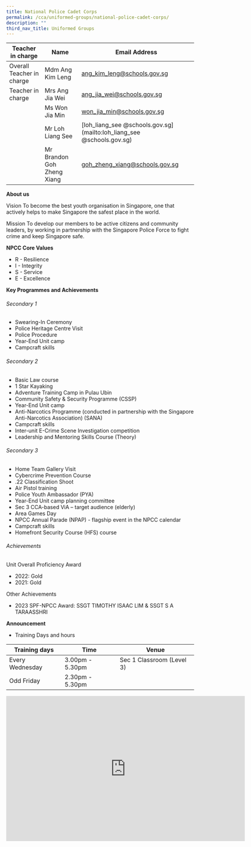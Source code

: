 ```yaml
---
title: National Police Cadet Corps
permalink: /cca/uniformed-groups/national-police-cadet-corps/
description: ""
third_nav_title: Uniformed Groups
---
```

| Teacher in charge	| Name 	| Email Address 	|
|---	|---	|---	|
| Overall Teacher in charge	| Mdm Ang Kim Leng	| [ang_kim_leng@schools.gov.sg](mailto:ang_kim_leng@schools.gov.sg)	|
| Teacher in charge	| Mrs Ang Jia Wei	| [ang_jia_wei@schools.gov.sg](mailto:ang_jia_wei@schools.gov.sg)	|
| 	| Ms Won Jia Min	| [won_jia_min@schools.gov.sg](mailto:won_jia_min@schools.gov.sg)	|
| 	| Mr Loh Liang See	| [loh_liang_see @schools.gov.sg](mailto:loh_liang_see @schools.gov.sg)	|
| 	| Mr Brandon Goh Zheng Xiang	| [goh_zheng_xiang@schools.gov.sg](mailto:goh_zheng_xiang@schools.gov.sg)	|


**About us**

Vision
To become the best youth organisation in Singapore, one that actively helps to make Singapore the safest place in the world.

Mission
To develop our members to be active citizens and community leaders, by working in partnership with the Singapore Police Force to fight crime and keep Singapore safe.

**NPCC Core Values**

* R - Resilience
* I - Integrity
* S - Service
* E - Excellence



**Key Programmes and Achievements**

###### Secondary 1

* Swearing-In Ceremony
* Police Heritage Centre Visit
* Police Procedure
* Year-End Unit camp
* Campcraft skills

###### Secondary 2
* Basic Law course
* 1 Star Kayaking
* Adventure Training Camp in Pulau Ubin
* Community Safety &amp; Security Programme (CSSP)
* Year-End Unit camp
* Anti-Narcotics Programme (conducted in partnership with the Singapore Anti-Narcotics Association) (SANA)
* Campcraft skills
* Inter-unit E-Crime Scene Investigation competition
* Leadership and Mentoring Skills Course (Theory)

###### Secondary 3
* Home Team Gallery Visit
* Cybercrime Prevention Course
* .22 Classification Shoot
* Air Pistol training
* Police Youth Ambassador (PYA)
* Year-End Unit camp planning committee
* Sec 3 CCA-based ViA – target audience (elderly)
* Area Games Day 
* NPCC Annual Parade (NPAP) - flagship event in the NPCC calendar
* Campcraft skills
* Homefront Security Course (HFS) course

###### Achievements 

Unit Overall Proficiency Award

* 2022: Gold
* 2021: Gold

Other Achievements 
* 2023 SPF-NPCC Award: SSGT TIMOTHY ISAAC LIM &amp; SSGT S A TARAASSHRI





**Announcement** 

* Training Days and hours

|Training days	| Time	| Venue	|
|---	|---	|---	|
| Every Wednesday	| 3.00pm - 5.30pm	| Sec 1 Classroom (Level 3)	|
| Odd Friday	| 2.30pm - 5.30pm	|	|

<iframe src="https://docs.google.com/presentation/d/e/2PACX-1vRKUrd5L-rRJzsV6T0ZYL98nppazVj6CmC9EE7RGwydfq3UvBdP99F5Ao-_a-87HA/embed?start=true&amp;loop=true&amp;delayms=3000" frameborder="0" width="640" height="389" allowfullscreen="true"></iframe>
